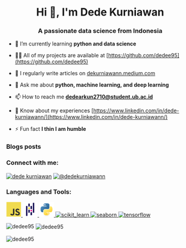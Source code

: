 <h1 align="center">Hi 👋, I'm Dede Kurniawan</h1>
<h3 align="center">A passionate data science from Indonesia</h3>

- 🌱 I’m currently learning **python and data science**

- 👨‍💻 All of my projects are available at [https://github.com/dedee95](https://github.com/dedee95)

- 📝 I regularly write articles on [dekurniawann.medium.com](dekurniawann.medium.com)

- 💬 Ask me about **python, machine learning, and deep learning**

- 📫 How to reach me **dedearkun2710@student.ub.ac.id**

- 📄 Know about my experiences [https://www.linkedin.com/in/dede-kurniawann/](https://www.linkedin.com/in/dede-kurniawann/)

- ⚡ Fun fact **I thin I am humble**

### Blogs posts
<!-- BLOG-POST-LIST:START -->
<!-- BLOG-POST-LIST:END -->

<h3 align="left">Connect with me:</h3>
<p align="left">
<a href="https://linkedin.com/in/dede kurniawan" target="blank"><img align="center" src="https://raw.githubusercontent.com/rahuldkjain/github-profile-readme-generator/master/src/images/icons/Social/linked-in-alt.svg" alt="dede kurniawan" height="30" width="40" /></a>
<a href="https://medium.com/@dedekurniawann" target="blank"><img align="center" src="https://raw.githubusercontent.com/rahuldkjain/github-profile-readme-generator/master/src/images/icons/Social/medium.svg" alt="@dedekurniawann" height="30" width="40" /></a>
</p>

<h3 align="left">Languages and Tools:</h3>
<p align="left"> <a href="https://developer.mozilla.org/en-US/docs/Web/JavaScript" target="_blank" rel="noreferrer"> <img src="https://raw.githubusercontent.com/devicons/devicon/master/icons/javascript/javascript-original.svg" alt="javascript" width="40" height="40"/> </a> <a href="https://pandas.pydata.org/" target="_blank" rel="noreferrer"> <img src="https://raw.githubusercontent.com/devicons/devicon/2ae2a900d2f041da66e950e4d48052658d850630/icons/pandas/pandas-original.svg" alt="pandas" width="40" height="40"/> </a> <a href="https://www.python.org" target="_blank" rel="noreferrer"> <img src="https://raw.githubusercontent.com/devicons/devicon/master/icons/python/python-original.svg" alt="python" width="40" height="40"/> </a> <a href="https://scikit-learn.org/" target="_blank" rel="noreferrer"> <img src="https://upload.wikimedia.org/wikipedia/commons/0/05/Scikit_learn_logo_small.svg" alt="scikit_learn" width="40" height="40"/> </a> <a href="https://seaborn.pydata.org/" target="_blank" rel="noreferrer"> <img src="https://seaborn.pydata.org/_images/logo-mark-lightbg.svg" alt="seaborn" width="40" height="40"/> </a> <a href="https://www.tensorflow.org" target="_blank" rel="noreferrer"> <img src="https://www.vectorlogo.zone/logos/tensorflow/tensorflow-icon.svg" alt="tensorflow" width="40" height="40"/> </a> </p>

<p><img align="left" src="https://github-readme-stats.vercel.app/api/top-langs?username=dedee95&show_icons=true&locale=en&layout=compact" alt="dedee95" /></p>

<p>&nbsp;<img align="center" src="https://github-readme-stats.vercel.app/api?username=dedee95&show_icons=true&locale=en" alt="dedee95" /></p>

<p><img align="center" src="https://github-readme-streak-stats.herokuapp.com/?user=dedee95&" alt="dedee95" /></p>



